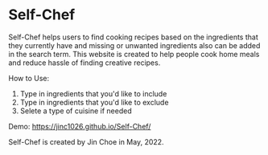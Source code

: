 # Self-Chef

Self-Chef helps users to find cooking recipes based on the ingredients that they currently have and missing or unwanted ingredients also can be added in the search term. This website is created to help people cook home meals and reduce hassle of finding creative recipes.

How to Use:
1. Type in ingredients that you'd like to include
2. Type in ingredients that you'd like to exclude
3. Selete a type of cuisine if needed

Demo: https://jinc1026.github.io/Self-Chef/

Self-Chef is created by Jin Choe in May, 2022.